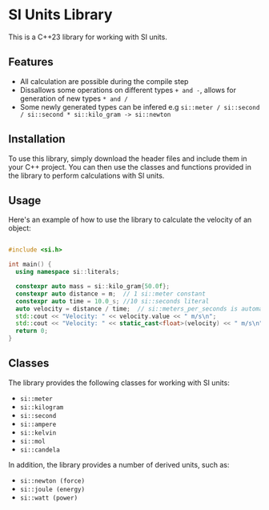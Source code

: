# SI Units Library
This is a C++23 library for working with SI units.

## Features

 *  All calculation are possible during the compile step
 *  Dissallows some operations on different types `+ and -`, allows for generation of new types `* and /`
 *  Some newly generated types can be infered e.g `si::meter / si::second / si::second * si::kilo_gram -> si::newton`

## Installation
To use this library, simply download the header files and include them in your C++ project. You can then use the classes and functions provided in the library to perform calculations with SI units.

## Usage
Here's an example of how to use the library to calculate the velocity of an object:

```c++

#include <si.h>

int main() {
  using namespace si::literals;

  constexpr auto mass = si::kilo_gram{50.0f};
  constexpr auto distance = m;  // 1 si::meter constant
  constexpr auto time = 10.0_s; //10 si::seconds literal
  auto velocity = distance / time;  // si::meters_per_seconds is automaticaly inferred
  std::cout << "Velocity: " << velocity.value << " m/s\n";
  std::cout << "Velocity: " << static_cast<float>(velocity) << " m/s\n";
  return 0;
}

```

## Classes
The library provides the following classes for working with SI units:

* `si::meter`
* `si::kilogram`
* `si::second`
* `si::ampere`
* `si::kelvin`
* `si::mol`
* `si::candela`

In addition, the library provides a number of derived units, such as:

* `si::newton (force)`
* `si::joule (energy)`
* `si::watt (power)`